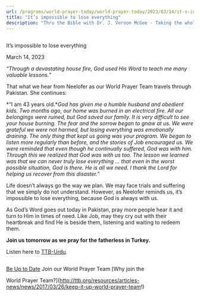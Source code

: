 ```yaml
---
url: /programs/world-prayer-today/world-prayer-today/2023/03/14/it-s-impossible-to-lose-everything
title: "It’s impossible to lose everything"
description: "Thru the Bible with Dr. J. Vernon McGee - Taking the whole Word to the whole world"
---
```







## 
 It’s impossible to lose everything


March 14, 2023




*“Through a devastating house fire, God used His Word to teach me many valuable lessons.”*

That what we hear from Neelofer as our World Prayer Team travels through Pakistan. She continues:

*“I am 43 years old.**God has given me a humble husband and obedient kids. Two months ago, our home was burned in an electrical fire. All our belongings were ruined, but God saved our family. It is very difficult to see your house burning. The fear and the sorrow began to gnaw at us. We were grateful we were not harmed, but losing everything was emotionally draining. The only thing that kept us going was your program. We began to listen more regularly than before, and the stories of Job encouraged us. We were reminded that even though he continually suffered, God was with him. Through this we realized that God was with us too. The lesson we learned was that we can never truly lose everything … that even in the worst possible situation, God is there. He is all we need. I thank the Lord for helping us recover from this disaster.”*

Life doesn’t always go the way we plan. We may face trials and suffering that we simply do not understand. However, as Neelofer reminds us, it’s impossible to lose everything, because God is always with us.

As God’s Word goes out today in Pakistan, pray more people hear it and turn to Him in times of need. Like Job, may they cry out with their heartbreak and find He is beside them, listening and waiting to redeem them.

**Join us tomorrow as we pray for the fatherless in Turkey.**

Listen here to [TTB-Urdu](https://ttb.twr.org/home/day,0411/language,URD).







## 




[Be Up to Date](http://feeds.feedburner.com/WorldPrayerToday "World Prayer Today RSS Feed")
Join our World Prayer Team
[Why join the  

World Prayer Team?](http://ttb.org/resources/articles-news/news/2017/03/26/keep-it-up-world-prayer-team!)




